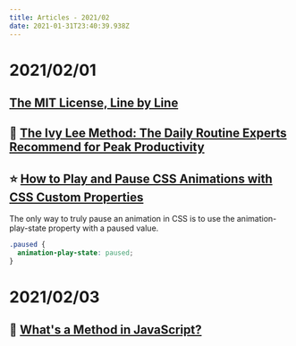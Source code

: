 ```yaml
---
title: Articles - 2021/02
date: 2021-01-31T23:40:39.938Z
---
```

# 2021/02/01

## [The MIT License, Line by Line](https://writing.kemitchell.com/2016/09/21/MIT-License-Line-by-Line.html)

## 🌟 [The Ivy Lee Method: The Daily Routine Experts Recommend for Peak Productivity](https://jamesclear.com/ivy-lee)

## ⭐️ [How to Play and Pause CSS Animations with CSS Custom Properties](https://css-tricks.com/how-to-play-and-pause-css-animations-with-css-custom-properties/)

The only way to truly pause an animation in CSS is to use the animation-play-state property with a paused value.
```css
.paused {
  animation-play-state: paused;
}
```

# 2021/02/03

## 🌠 [What's a Method in JavaScript?](https://dmitripavlutin.com/javascript-method/)

